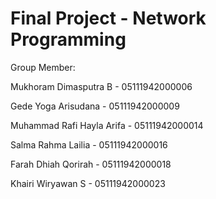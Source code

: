# Final Project - Network Programming

Group Member: 

Mukhoram Dimasputra B - 05111942000006

Gede Yoga Arisudana - 05111942000009

Muhammad Rafi Hayla Arifa - 05111942000014

Salma Rahma Lailia - 05111942000016

Farah Dhiah Qorirah - 05111942000018

Khairi Wiryawan S - 05111942000023
